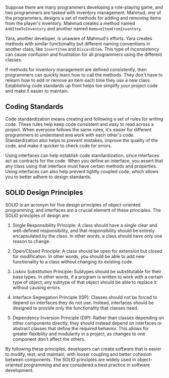 Suppose there are many programmers developing a role-playing game, and two programmers are tasked with inventory management. Mahmud, one of the programmers, designs a set of methods for adding and removing items from the player's inventory. Mahmud creates a method named `AddItemToInventory` and another named `RemoveItemFromInventory`. 

Yara, another developer, is unaware of Mahmud's efforts. Yara creates methods with similar functionality but different naming conventions in another class, like `InsertItem` and `DiscardItem`. This type of inconsistency can cause confusion and frustration for all programmers using the different classes.

If methods for inventory management are defined consistently, then programmers can quickly learn how to call the methods. They don't have to relearn how to add or remove an item each time they use a new class. Establishing code standards up front helps toe simplify your project code and make it easier to maintain.

## Coding Standards

Code standardization means creating and following a set of rules for writing code. These rules help keep code consistent and easy to read across a project. When everyone follows the same rules, it's easier for different programmers to understand and work with each other's code. Standardization also helps to prevent mistakes, improve the quality of the code, and make it quicker to check code for errors.

Using interfaces can help establish code standardization, since interfaces act as contracts for the code. When you define an interface, you assert that any class using that interface must have certain methods and properties. Using interfaces can also help prevent tightly coupled code, which allows you to better adhere to design standards. 

## SOLID Design Principles

SOLID is an acronym for five design principles of object-oriented programming, and interfaces are a crucial element of these principles. The SOLID principles of design are:

1. Single Responsibility Principle: A class should have a single clear and well-defined responsibility, and that responsibility should be entirely encapsulated by the class. In other words, a class should have only one reason to change.

2. Open/Closed Principle: A class should be open for extension but closed for modification. In other words, you should be able to add new functionality to a class without changing its existing code.

3. Liskov Substitution Principle: Subtypes should be substitutable for their base types. In other words, if a program is written to work with a certain type of object, any subtype of that object should be able to replace it without causing errors.

4. Interface Segregation Principle (ISP): Classes should not be forced to depend on interfaces they do not use. Instead, interfaces should be designed to provide only the functionality that classes need.

5. Dependency Inversion Principle (DIP): Rather than classes depending on other components directly, they should instead depend on interfaces or abstract classes that define the required behavior. This allows for greater flexibility and modularity in a project, as changes to one component don't affect the others.

By following these principles, developers can create software that is easier to modify, test, and maintain, with looser coupling and better cohesion between components. The SOLID principles are widely used in object-oriented programming and are considered a best practice in software development.